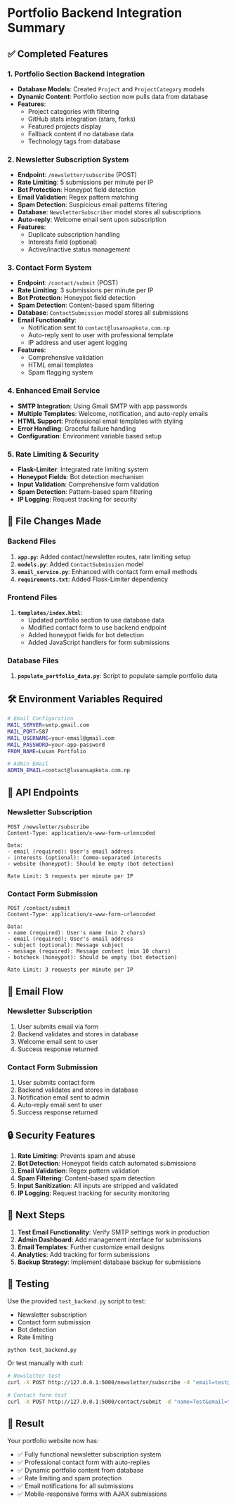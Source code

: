# Portfolio Backend Integration Summary

## ✅ Completed Features

### 1. Portfolio Section Backend Integration
- **Database Models**: Created `Project` and `ProjectCategory` models
- **Dynamic Content**: Portfolio section now pulls data from database
- **Features**:
  - Project categories with filtering
  - GitHub stats integration (stars, forks)
  - Featured projects display
  - Fallback content if no database data
  - Technology tags from database

### 2. Newsletter Subscription System
- **Endpoint**: `/newsletter/subscribe` (POST)
- **Rate Limiting**: 5 submissions per minute per IP
- **Bot Protection**: Honeypot field detection
- **Email Validation**: Regex pattern matching
- **Spam Detection**: Suspicious email patterns filtering
- **Database**: `NewsletterSubscriber` model stores all subscriptions
- **Auto-reply**: Welcome email sent upon subscription
- **Features**:
  - Duplicate subscription handling
  - Interests field (optional)
  - Active/inactive status management

### 3. Contact Form System  
- **Endpoint**: `/contact/submit` (POST)
- **Rate Limiting**: 3 submissions per minute per IP
- **Bot Protection**: Honeypot field detection
- **Spam Detection**: Content-based spam filtering
- **Database**: `ContactSubmission` model stores all submissions
- **Email Functionality**:
  - Notification sent to `contact@lusansapkota.com.np`
  - Auto-reply sent to user with professional template
  - IP address and user agent logging
- **Features**:
  - Comprehensive validation
  - HTML email templates
  - Spam flagging system

### 4. Enhanced Email Service
- **SMTP Integration**: Using Gmail SMTP with app passwords
- **Multiple Templates**: Welcome, notification, and auto-reply emails
- **HTML Support**: Professional email templates with styling
- **Error Handling**: Graceful failure handling
- **Configuration**: Environment variable based setup

### 5. Rate Limiting & Security
- **Flask-Limiter**: Integrated rate limiting system
- **Honeypot Fields**: Bot detection mechanism
- **Input Validation**: Comprehensive form validation
- **Spam Detection**: Pattern-based spam filtering
- **IP Logging**: Request tracking for security

## 📁 File Changes Made

### Backend Files
1. **`app.py`**: Added contact/newsletter routes, rate limiting setup
2. **`models.py`**: Added `ContactSubmission` model
3. **`email_service.py`**: Enhanced with contact form email methods
4. **`requirements.txt`**: Added Flask-Limiter dependency

### Frontend Files
1. **`templates/index.html`**: 
   - Updated portfolio section to use database data
   - Modified contact form to use backend endpoint
   - Added honeypot fields for bot detection
   - Added JavaScript handlers for form submissions

### Database Files
1. **`populate_portfolio_data.py`**: Script to populate sample portfolio data

## 🛠 Environment Variables Required

```bash
# Email Configuration
MAIL_SERVER=smtp.gmail.com
MAIL_PORT=587
MAIL_USERNAME=your-email@gmail.com
MAIL_PASSWORD=your-app-password
FROM_NAME=Lusan Portfolio

# Admin Email
ADMIN_EMAIL=contact@lusansapkota.com.np
```

## 🚀 API Endpoints

### Newsletter Subscription
```
POST /newsletter/subscribe
Content-Type: application/x-www-form-urlencoded

Data:
- email (required): User's email address
- interests (optional): Comma-separated interests
- website (honeypot): Should be empty (bot detection)

Rate Limit: 5 requests per minute per IP
```

### Contact Form Submission
```
POST /contact/submit  
Content-Type: application/x-www-form-urlencoded

Data:
- name (required): User's name (min 2 chars)
- email (required): User's email address
- subject (optional): Message subject
- message (required): Message content (min 10 chars)
- botcheck (honeypot): Should be empty (bot detection)

Rate Limit: 3 requests per minute per IP
```

## 📧 Email Flow

### Newsletter Subscription
1. User submits email via form
2. Backend validates and stores in database
3. Welcome email sent to user
4. Success response returned

### Contact Form Submission
1. User submits contact form
2. Backend validates and stores in database
3. Notification email sent to admin
4. Auto-reply email sent to user
5. Success response returned

## 🔒 Security Features

1. **Rate Limiting**: Prevents spam and abuse
2. **Bot Detection**: Honeypot fields catch automated submissions
3. **Email Validation**: Regex pattern validation
4. **Spam Filtering**: Content-based spam detection
5. **Input Sanitization**: All inputs are stripped and validated
6. **IP Logging**: Request tracking for security monitoring

## 🎯 Next Steps

1. **Test Email Functionality**: Verify SMTP settings work in production
2. **Admin Dashboard**: Add management interface for submissions
3. **Email Templates**: Further customize email designs
4. **Analytics**: Add tracking for form submissions
5. **Backup Strategy**: Implement database backup for submissions

## 🧪 Testing

Use the provided `test_backend.py` script to test:
- Newsletter subscription
- Contact form submission  
- Bot detection
- Rate limiting

```bash
python test_backend.py
```

Or test manually with curl:
```bash
# Newsletter test
curl -X POST http://127.0.0.1:5000/newsletter/subscribe -d "email=test@example.com"

# Contact form test  
curl -X POST http://127.0.0.1:5000/contact/submit -d "name=Test&email=test@example.com&message=Test message"
```

## 🎉 Result

Your portfolio website now has:
- ✅ Fully functional newsletter subscription system
- ✅ Professional contact form with auto-replies
- ✅ Dynamic portfolio content from database
- ✅ Rate limiting and spam protection
- ✅ Email notifications for all submissions
- ✅ Mobile-responsive forms with AJAX submissions
